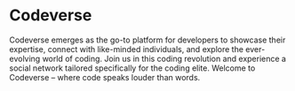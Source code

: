# Codeverse
Codeverse emerges as the go-to platform for developers to showcase their expertise, connect with like-minded individuals, and explore the ever-evolving world of coding. Join us in this coding revolution and experience a social network tailored specifically for the coding elite. Welcome to Codeverse – where code speaks louder than words.
